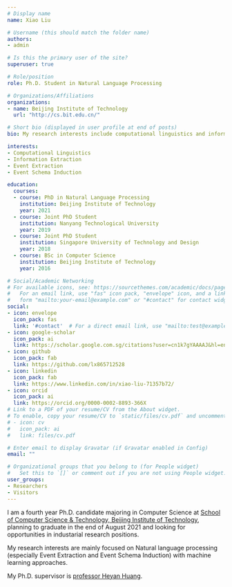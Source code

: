 ```yaml
---
# Display name
name: Xiao Liu

# Username (this should match the folder name)
authors:
- admin

# Is this the primary user of the site?
superuser: true

# Role/position
role: Ph.D. Student in Natural Language Processing

# Organizations/Affiliations
organizations:
- name: Beijing Institute of Technology
  url: "http://cs.bit.edu.cn/"

# Short bio (displayed in user profile at end of posts)
bio: My research interests include computational linguistics and information extraction.

interests:
- Computational Linguistics
- Information Extraction
- Event Extraction
- Event Schema Induction

education:
  courses:
  - course: PhD in Natural Language Processing
    institution: Beijing Institute of Technology
    year: 2021
  - course: Joint PhD Student
    institution: Nanyang Technological University
    year: 2019
  - course: Joint PhD Student
    institution: Singapore University of Technology and Design
    year: 2018
  - course: BSc in Computer Science
    institution: Beijing Institute of Technology
    year: 2016

# Social/Academic Networking
# For available icons, see: https://sourcethemes.com/academic/docs/page-builder/#icons
#   For an email link, use "fas" icon pack, "envelope" icon, and a link in the
#   form "mailto:your-email@example.com" or "#contact" for contact widget.
social:
- icon: envelope
  icon_pack: fas
  link: '#contact'  # For a direct email link, use "mailto:test@example.org".
- icon: google-scholar
  icon_pack: ai
  link: https://scholar.google.com.sg/citations?user=cn1k7gYAAAAJ&hl=en
- icon: github
  icon_pack: fab
  link: https://github.com/lx865712528
- icon: linkedin
  icon_pack: fab
  link: https://www.linkedin.com/in/xiao-liu-71357b72/
- icon: orcid
  icon_pack: ai
  link: https://orcid.org/0000-0002-8893-366X
# Link to a PDF of your resume/CV from the About widget.
# To enable, copy your resume/CV to `static/files/cv.pdf` and uncomment the lines below.
# - icon: cv
#   icon_pack: ai
#   link: files/cv.pdf

# Enter email to display Gravatar (if Gravatar enabled in Config)
email: ""

# Organizational groups that you belong to (for People widget)
#   Set this to `[]` or comment out if you are not using People widget.
user_groups:
- Researchers
- Visitors
---
```


I am a fourth year Ph.D. candidate majoring in Computer Science at [School of Computer Science & Technology, Beijing Institute of Technology](http://cs.bit.edu.cn/), planning to graduate in the end of August 2021 and looking for opportunities in industarial research positions.

My research interests are mainly focused on Natural language processing (especially Event Extraction and Event Schema Induction) with machine learning approaches.

My Ph.D. supervisor is [professor Heyan Huang](http://cs.bit.edu.cn/szdw/jsml/js/hhy/index.htm).
